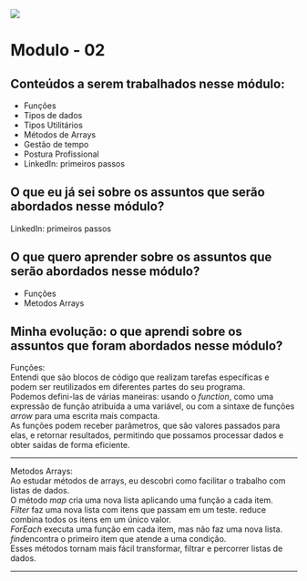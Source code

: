![](https://i.imgur.com/xG74tOh.png)

# Modulo - 02
## Conteúdos a serem trabalhados nesse módulo:

<ul>
  <li>Funções</li>
  <li>Tipos de dados</li>
  <li>Tipos Utilitários</li>
  <li>Métodos de Arrays</li>
  <li>Gestão de tempo</li>
  <li>Postura Profissional</li>
  <li>LinkedIn: primeiros passos</li>
</ul>

## O que eu já sei sobre os assuntos que serão abordados nesse módulo?
LinkedIn: primeiros passos



## O que quero aprender sobre os assuntos que serão abordados nesse módulo?
<ul>
  <li>Funções</li>
  <li>Metodos Arrays</li>
</ul>

## Minha evolução: o que aprendi sobre os assuntos que foram abordados nesse módulo?
Funções: 
<br>Entendi que são blocos de código que realizam tarefas específicas e podem ser reutilizados em diferentes partes do seu programa. <br>
Podemos defini-las de várias maneiras: usando o  <em>function</em>, como uma expressão de função atribuída a uma variável, ou com a sintaxe de funções <em>arrow</em> para uma escrita mais compacta. <br>
As funções podem receber parâmetros, que são valores passados para elas, e retornar resultados, permitindo que possamos processar dados e obter saídas de forma eficiente.
<br> <hr>
Metodos Arrays:
<br>Ao estudar métodos de arrays, eu descobri como facilitar o trabalho com listas de dados.<br>
O método <em>map</em> cria uma nova lista aplicando uma função a cada item.<br>
<em>Filter</em> faz uma nova lista com itens que passam em um teste. reduce combina todos os itens em um único valor. <br>
<em>ForEach</em> executa uma função em cada item, mas não faz uma nova lista. 
<em>find</em>encontra o primeiro item que atende a uma condição. <br>
Esses métodos tornam mais fácil transformar, filtrar e percorrer listas de dados.
<br> <hr>

